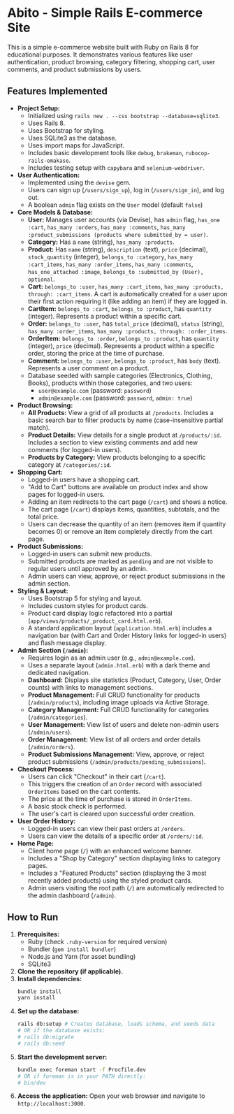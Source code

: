 # Abito - Simple Rails E-commerce Site

This is a simple e-commerce website built with Ruby on Rails 8 for educational purposes. It demonstrates various features like user authentication, product browsing, category filtering, shopping cart, user comments, and product submissions by users.

## Features Implemented

*   **Project Setup:**
    *   Initialized using `rails new . --css bootstrap --database=sqlite3`.
    *   Uses Rails 8.
    *   Uses Bootstrap for styling.
    *   Uses SQLite3 as the database.
    *   Uses import maps for JavaScript.
    *   Includes basic development tools like `debug`, `brakeman`, `rubocop-rails-omakase`.
    *   Includes testing setup with `capybara` and `selenium-webdriver`.
*   **User Authentication:**
    *   Implemented using the `devise` gem.
    *   Users can sign up (`/users/sign_up`), log in (`/users/sign_in`), and log out.
    *   A boolean `admin` flag exists on the `User` model (default `false`)
*   **Core Models & Database:**
    *   **User:** Manages user accounts (via Devise), has `admin` flag, `has_one :cart`, `has_many :orders`, `has_many :comments`, `has_many :product_submissions (products where submitted_by = user)`.
    *   **Category:** Has a `name` (string), `has_many :products`.
    *   **Product:** Has `name` (string), `description` (text), `price` (decimal), `stock_quantity` (integer), `belongs_to :category`, `has_many :cart_items`, `has_many :order_items`, `has_many :comments`, `has_one_attached :image`, `belongs_to :submitted_by (User), optional`.
    *   **Cart:** `belongs_to :user`, `has_many :cart_items`, `has_many :products, through: :cart_items`. A cart is automatically created for a user upon their first action requiring it (like adding an item) if they are logged in.
    *   **CartItem:** `belongs_to :cart`, `belongs_to :product`, has `quantity` (integer). Represents a product within a specific cart.
    *   **Order:** `belongs_to :user`, has `total_price` (decimal), `status` (string), `has_many :order_items`, `has_many :products, through: :order_items`.
    *   **OrderItem:** `belongs_to :order`, `belongs_to :product`, has `quantity` (integer), `price` (decimal). Represents a product within a specific order, storing the price at the time of purchase.
    *   **Comment:** `belongs_to :user`, `belongs_to :product`, has `body` (text). Represents a user comment on a product.
    *   Database seeded with sample categories (Electronics, Clothing, Books), products within those categories, and two users:
        *   `user@example.com` (password: `password`)
        *   `admin@example.com` (password: `password`, `admin: true`)
*   **Product Browsing:**
    *   **All Products:** View a grid of all products at `/products`. Includes a basic search bar to filter products by name (case-insensitive partial match).
    *   **Product Details:** View details for a single product at `/products/:id`. Includes a section to view existing comments and add new comments (for logged-in users).
    *   **Products by Category:** View products belonging to a specific category at `/categories/:id`.
*   **Shopping Cart:**
    *   Logged-in users have a shopping cart.
    *   "Add to Cart" buttons are available on product index and show pages for logged-in users.
    *   Adding an item redirects to the cart page (`/cart`) and shows a notice.
    *   The cart page (`/cart`) displays items, quantities, subtotals, and the total price.
    *   Users can decrease the quantity of an item (removes item if quantity becomes 0) or remove an item completely directly from the cart page.
*   **Product Submissions:**
    *   Logged-in users can submit new products.
    *   Submitted products are marked as `pending` and are not visible to regular users until approved by an admin.
    *   Admin users can view, approve, or reject product submissions in the admin section.
*   **Styling & Layout:**
    *   Uses Bootstrap 5 for styling and layout.
    *   Includes custom styles for product cards.
    *   Product card display logic refactored into a partial (`app/views/products/_product_card.html.erb`).
    *   A standard application layout (`application.html.erb`) includes a navigation bar (with Cart and Order History links for logged-in users) and flash message display.
*   **Admin Section (`/admin`):**
    *   Requires login as an admin user (e.g., `admin@example.com`).
    *   Uses a separate layout (`admin.html.erb`) with a dark theme and dedicated navigation.
    *   **Dashboard:** Displays site statistics (Product, Category, User, Order counts) with links to management sections.
    *   **Product Management:** Full CRUD functionality for products (`/admin/products`), including image uploads via Active Storage.
    *   **Category Management:** Full CRUD functionality for categories (`/admin/categories`).
    *   **User Management:** View list of users and delete non-admin users (`/admin/users`).
    *   **Order Management:** View list of all orders and order details (`/admin/orders`).
    *   **Product Submissions Management:** View, approve, or reject product submissions (`/admin/products/pending_submissions`).
*   **Checkout Process:**
    *   Users can click "Checkout" in their cart (`/cart`).
    *   This triggers the creation of an `Order` record with associated `OrderItems` based on the cart contents.
    *   The price at the time of purchase is stored in `OrderItems`.
    *   A basic stock check is performed.
    *   The user's cart is cleared upon successful order creation.
*   **User Order History:**
    *   Logged-in users can view their past orders at `/orders`.
    *   Users can view the details of a specific order at `/orders/:id`.
*   **Home Page:**
    *   Client home page (`/`) with an enhanced welcome banner.
    *   Includes a "Shop by Category" section displaying links to category pages.
    *   Includes a "Featured Products" section (displaying the 3 most recently added products) using the styled product cards.
    *   Admin users visiting the root path (`/`) are automatically redirected to the admin dashboard (`/admin`).

## How to Run

1.  **Prerequisites:**
    *   Ruby (check `.ruby-version` for required version)
    *   Bundler (`gem install bundler`)
    *   Node.js and Yarn (for asset bundling)
    *   SQLite3
2.  **Clone the repository (if applicable).**
3.  **Install dependencies:**
    ```bash
    bundle install
    yarn install
    ```
4.  **Set up the database:**
    ```bash
    rails db:setup # Creates database, loads schema, and seeds data
    # OR if the database exists:
    # rails db:migrate
    # rails db:seed
    ```
5.  **Start the development server:**
    ```bash
    bundle exec foreman start -f Procfile.dev
    # OR if foreman is in your PATH directly:
    # bin/dev
    ```
6.  **Access the application:** Open your web browser and navigate to `http://localhost:3000`.

